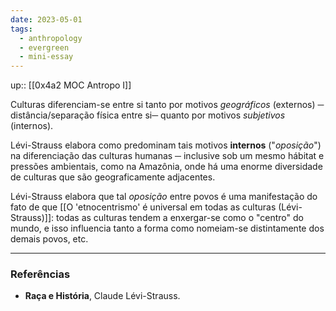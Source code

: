 ```yaml
---
date: 2023-05-01
tags:
  - anthropology
  - evergreen
  - mini-essay
---
```

up:: [[0x4a2 MOC Antropo I]]

Culturas diferenciam-se entre si tanto por motivos *geográficos* (externos) ─ distância/separação física entre si─ quanto por motivos *subjetivos* (internos).

Lévi-Strauss elabora como predominam tais motivos **internos** ("*oposição*") na diferenciação das culturas humanas ─ inclusive sob um mesmo hábitat e pressões ambientais, como na Amazônia, onde há uma enorme diversidade de culturas que são geograficamente adjacentes.

Lévi-Strauss elabora que tal *oposição* entre povos é uma manifestação do fato de que [[O 'etnocentrismo' é universal em todas as culturas (Lévi-Strauss)]]: todas as culturas tendem a enxergar-se como o "centro" do mundo, e isso influencia tanto a forma como nomeiam-se distintamente dos demais povos, etc.

---
### Referências
- **Raça e História**, Claude Lévi-Strauss.
